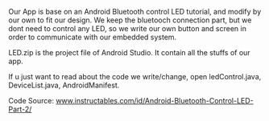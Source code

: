Our App is base on an Android Bluetooth control LED tutorial, and modify by our own to fit our design. We keep the bluetooch connection part, but we dont need to control any LED, so we write our own button and screen in order to communicate with our embedded system.


LED.zip is the project file of Android Studio. It contain all the stuffs of our app.  

If u just want to read about the code we write/change, open ledControl.java, DeviceList.java, AndroidManifest.


Code Source: www.instructables.com/id/Android-Bluetooth-Control-LED-Part-2/
